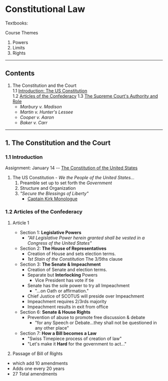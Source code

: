 # Constitutional Law

Textbooks:  

Course Themes
1. Powers
2. Limits
3. Rights
------
## Contents
1. The Constitution and the Court    
  1.1 [Introduction: The US Constitution](#11-introduction)  
  1.2 [Articles of the Confederacy](https://alexeibex.github.io/constitutionallaw#12-articles-of-the-confederacy)
  1.3 [The Supreme Court's Authority and Role](#1.2)  
     - *Marbury v. Madison*
     - *Martin v. Hunter's Lessee*
     - *Cooper v. Aaron*
     - *Baker v. Carr*
------


## 1. The Constitution and the Court
### 1.1 Introduction
Assignment: January 14 -- [The Constitution of the United States](https://www.law.cornell.edu/constitution)
1. The US Constitution - *We the People of the United States...*
    1. Preamble set up to set forth the *Government*
    2. Structure and Organization
    3. *"Secure the Blessings of Liberty"*
        - [Captain Kirk Monologue](https://www.youtube.com/watch?v=uGO-SldLrNA)

### 1.2 Articles of the Confederacy
  1. Article 1
      - Section 1: **Legislative Powers**
        - *"All Legislative Power herein granted shall be vested in a Congress of the United States"*
      - Section 2: **The House of Representatives**
        - Creation of House and sets election terms.
        - *1st Stain of the Constitution* The 3/5ths clause
      - Section 3: **The Senate & Impeachment**  
        - Creation of Senate and election terms.
        - Separate but **Interlocking** Powers
          - Vice President has vote if tie
        - Senate has the sole power to try all Impeachment
          - "...on Oath or affirmation."
        - Chief Justice of SCOTUS will preside over Impeachment
        - Impeachment requires 2/3rds majority
        - Impeachment results in exit from office
      - Section 6: **Senate & House Rights**
        - Prevention of abuse to promote free discussion & debate
          - "for any Speech or Debate...they shall not be questioned in any other place"
      - Section 7: **How a Bill becomes a Law**
        - "Swiss Timepiece process of creation of law"
        - "Let's make it **Hard** for the government to act..."




1. Passage of Bill of Rights
 - which add 10 amendments
 - Adds one every 20 years
 - 27 Total amendments

